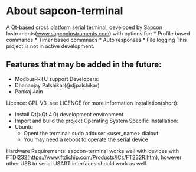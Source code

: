 # About sapcon-terminal
A Qt-based cross platform serial terminal, developed by Sapcon Instruments(www.sapconinstruments.com) with options for:
    * Profile based commands
    * Timer based commnads
    * Auto responses
    * File logging
This project is not in active development.

## Features that may be added in the future:

* Modbus-RTU support
Developers:
* Dhananjay Palshikar(@djpalshikar)
* Pankaj Jain

Licence: GPL V3, see LICENCE for more information
Installation(short):
   * Install Qt(>Qt 4.0) development environment 
   * Import and build the project
 Operating System Specific Installation:
   * Ubuntu
      - Opent the terminal:
         sudo adduser <user_name> dialout
      - You may need a reboot to operate the serial device

Hardware Requirements:
   sapcon-terminal works well with devices with FTDI232(https://www.ftdichip.com/Products/ICs/FT232R.htm),
   however other USB to serial USART interfaces should work as well.
